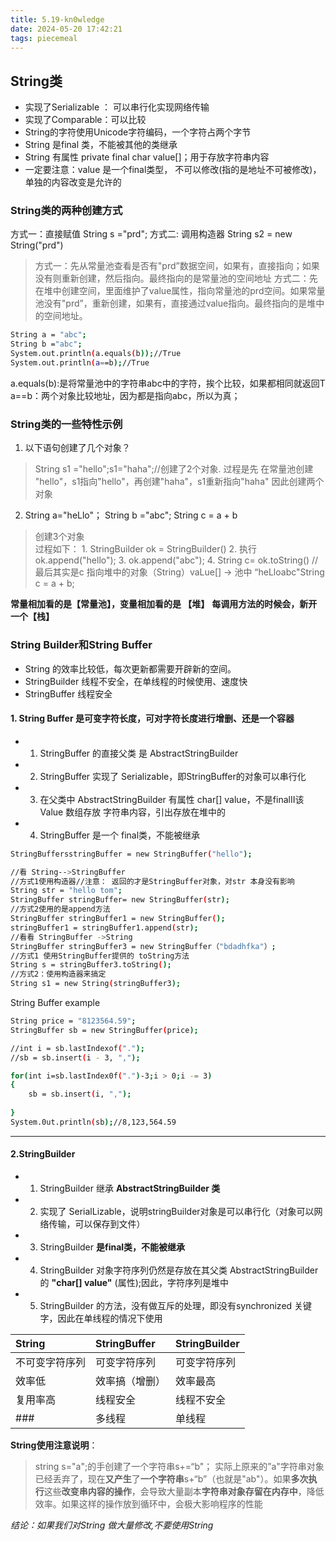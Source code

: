 ```yaml
---
title: 5.19-kn0wledge
date: 2024-05-20 17:42:21
tags: piecemeal
---
```


## String类

- 实现了Serializable ： 可以串行化实现网络传输
- 实现了Comparable：可以比较
- String的字符使用Unicode字符编码，一个字符占两个字节
- String 是final 类，不能被其他的类继承
- String 有属性 private final char value[]；用于存放字符串内容
- 一定要注意：value 是一个final类型， 不可以修改(指的是地址不可被修改)，单独的内容改变是允许的

### String类的两种创建方式
方式一：直接赋值 String s ="prd";
方式二: 调用构造器 String s2 = new String("prd")

> 方式一：先从常量池查看是否有"prd”数据空间，如果有，直接指向；如果没有则重新创建，然后指向。最终指向的是常量池的空间地址
> 方式二：先在堆中创建空间，里面维护了value属性，指向常量池的prd空间。如果常量池没有"prd”，重新创建，如果有，直接通过value指向。最终指向的是堆中的空间地址。

```bash
String a = "abc";
String b ="abc";
System.out.println(a.equals(b));//True
System.out.println(a==b);//True
```
a.equals(b):是将常量池中的字符串abc中的字符，挨个比较，如果都相同就返回T
a==b：两个对象比较地址，因为都是指向abc，所以为真；

### String类的一些特性示例
1. 以下语句创建了几个对象？
> String s1 ="hello";s1="haha";//创建了2个对象.
过程是先 在常量池创建 "hello"，s1指向"hello"，再创建"haha"，s1重新指向"haha"
因此创建两个对象  


2.  String a="heLlo"；
    String b ="abc";
    String c = a + b
>创建3个对象    
过程如下：
    1. StringBuilder ok = StringBuilder()
    2. 执行 ok.append("hello");
    3. ok.append("abc");
    4. String c= ok.toString()
    //最后其实是c 指向堆中的对象（String）vaLue[] -> 池中 “heLloabc"String c = a + b;


**常量相加看的是【常量池】，变量相加看的是 【堆】**
**每调用方法的时候会，新开一个【栈】**


###  String Builder和String Buffer

- String 的效率比较低，每次更新都需要开辟新的空间。
- StringBuilder 线程不安全，在单线程的时候使用、速度快
- StringBuffer 线程安全

#### 1. String Buffer 是可变字符长度，可对字符长度进行增删、还是一个容器
- 1. StringBuffer 的直接父类 是 AbstractStringBuilder
- 2. StringBuffer 实现了 Serializable，即StringBuffer的对象可以串行化
- 3. 在父类中 AbstractStringBuilder 有属性 char[] value，不是finalII该 Value 数组存放 字符串内容，引出存放在堆中的
- 4. StringBuffer 是一个 final类，不能被继承
```bash
StringBuffersstringBuffer = new StringBuffer("hello");
```

```bash
//看 String-->StringBuffer
//方式1使用构造器//注意： 返回的才是StringBuffer对象，对str 本身没有影响
String str = "hello tom";
StringBuffer stringBuffer= new StringBuffer(str);
//方式2使用的是append方法
StringBuffer stringBuffer1 = new StringBuffer();
stringBuffer1 = stringBuffer1.append(str);
//看看 StringBuffer ->String
StringBuffer stringBuffer3 = new StringBuffer（"bdadhfka"）;
//方式1 使用StringBuffer提供的 toString方法
String s = stringBuffer3.toString();
//方式2：使用构造器来搞定
String s1 = new String(stringBuffer3);
```
String Buffer example

```bash
String price = "8123564.59";
StringBuffer sb = new StringBuffer(price);

//int i = sb.lastIndexof(".");
//sb = sb.insert(i - 3, ",");

for(int i=sb.lastIndex0f(".")-3;i > 0;i -= 3)
{
    sb = sb.insert(i, ",");
    
}
System.0ut.println(sb);//8,123,564.59
```
---
#### 2.StringBuilder
- 1.  StringBuilder 继承 **AbstractStringBuilder 类**
- 2.  实现了 SerialLizable，说明stringBuilder对象是可以串行化（对象可以网络传输，可以保存到文件）
- 3.  StringBuilder **是final类，不能被继承**
- 4.  StringBuilder 对象字符序列仍然是存放在其父类 AbstractStringBuilder的 **"char[] value"** (属性);因此，字符序列是堆中
- 5.  StringBuilder 的方法，没有做互斥的处理，即没有synchronized 关键字，因此在单线程的情况下使用

String|StringBuffer|StringBuilder
:--|:--|:---|
不可变字符序列|可变字符序列|可变字符序列|
效率低|效率搞（增删）|效率最高|
复用率高|线程安全|线程不安全|
###|多线程|单线程

**String使用注意说明**：
>string s="a";的手创建了一个字符串s+=“b"；
实际上原来的”a"字符串对象已经丢弃了，现在**又产生**了**一个字符串**s+“b”（也就是"ab"）。如果**多次执行**这些**改变串内容的操作**，会导致大量副本**字符串对象存留在内存中**，降低效率。如果这样的操作放到循环中，会极大影响程序的性能

*结论：如果我们对String 做大量修改,不要使用String*